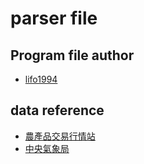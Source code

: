 # parser file

## Program file author
* [lifo1994](https://github.com/lifo1994)

## data reference
* [農產品交易行情站](http://amis.afa.gov.tw/)
* [中央氣象局](http://www.cwb.gov.tw/V7/index.htm)
